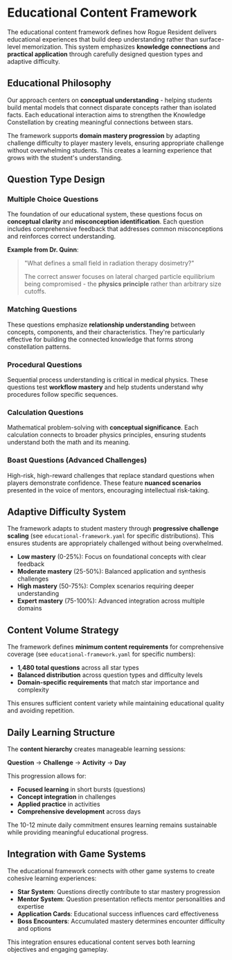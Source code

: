 # Educational Content Framework

The educational content framework defines how Rogue Resident delivers educational experiences that build deep understanding rather than surface-level memorization. This system emphasizes **knowledge connections** and **practical application** through carefully designed question types and adaptive difficulty.

## Educational Philosophy

Our approach centers on **conceptual understanding** - helping students build mental models that connect disparate concepts rather than isolated facts. Each educational interaction aims to strengthen the Knowledge Constellation by creating meaningful connections between stars.

The framework supports **domain mastery progression** by adapting challenge difficulty to player mastery levels, ensuring appropriate challenge without overwhelming students. This creates a learning experience that grows with the student's understanding.

## Question Type Design

### Multiple Choice Questions
The foundation of our educational system, these questions focus on **conceptual clarity** and **misconception identification**. Each question includes comprehensive feedback that addresses common misconceptions and reinforces correct understanding.

**Example from Dr. Quinn**:
> "What defines a small field in radiation therapy dosimetry?"
> 
> The correct answer focuses on lateral charged particle equilibrium being compromised - the **physics principle** rather than arbitrary size cutoffs.

### Matching Questions  
These questions emphasize **relationship understanding** between concepts, components, and their characteristics. They're particularly effective for building the connected knowledge that forms strong constellation patterns.

### Procedural Questions
Sequential process understanding is critical in medical physics. These questions test **workflow mastery** and help students understand why procedures follow specific sequences.

### Calculation Questions
Mathematical problem-solving with **conceptual significance**. Each calculation connects to broader physics principles, ensuring students understand both the math and its meaning.

### Boast Questions (Advanced Challenges)
High-risk, high-reward challenges that replace standard questions when players demonstrate confidence. These feature **nuanced scenarios** presented in the voice of mentors, encouraging intellectual risk-taking.

## Adaptive Difficulty System

The framework adapts to student mastery through **progressive challenge scaling** (see `educational-framework.yaml` for specific distributions). This ensures students are appropriately challenged without being overwhelmed.

- **Low mastery** (0-25%): Focus on foundational concepts with clear feedback
- **Moderate mastery** (25-50%): Balanced application and synthesis challenges  
- **High mastery** (50-75%): Complex scenarios requiring deeper understanding
- **Expert mastery** (75-100%): Advanced integration across multiple domains

## Content Volume Strategy

The framework defines **minimum content requirements** for comprehensive coverage (see `educational-framework.yaml` for specific numbers):

- **1,480 total questions** across all star types
- **Balanced distribution** across question types and difficulty levels
- **Domain-specific requirements** that match star importance and complexity

This ensures sufficient content variety while maintaining educational quality and avoiding repetition.

## Daily Learning Structure

The **content hierarchy** creates manageable learning sessions:

**Question** → **Challenge** → **Activity** → **Day**

This progression allows for:
- **Focused learning** in short bursts (questions)
- **Concept integration** in challenges  
- **Applied practice** in activities
- **Comprehensive development** across days

The 10-12 minute daily commitment ensures learning remains sustainable while providing meaningful educational progress.

## Integration with Game Systems

The educational framework connects with other game systems to create cohesive learning experiences:

- **Star System**: Questions directly contribute to star mastery progression
- **Mentor System**: Question presentation reflects mentor personalities and expertise
- **Application Cards**: Educational success influences card effectiveness
- **Boss Encounters**: Accumulated mastery determines encounter difficulty and options

This integration ensures educational content serves both learning objectives and engaging gameplay. 